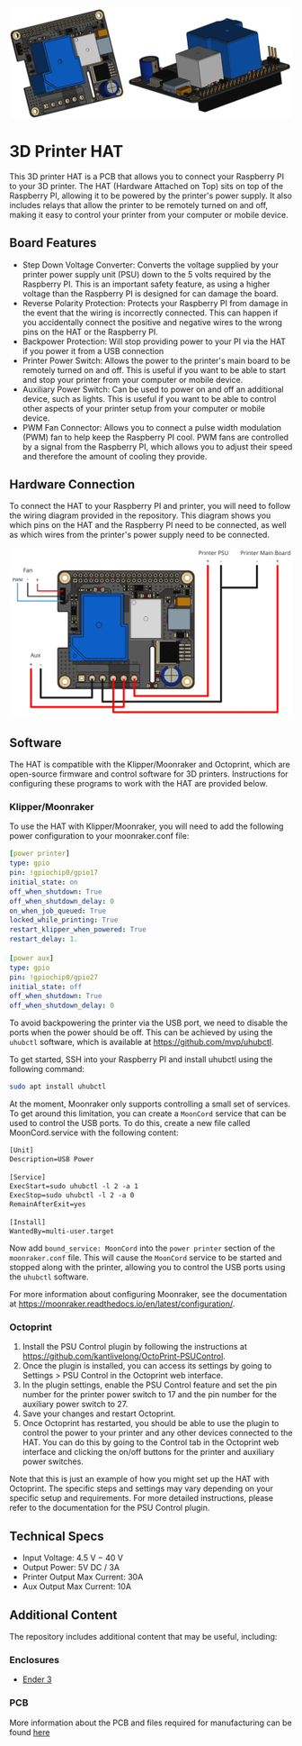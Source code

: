 <p align="center">
  <img src="./pcb/renders/overview.png">
</p>


# 3D Printer HAT

This 3D printer HAT is a PCB that allows you to connect your Raspberry PI to your 3D printer. The HAT (Hardware Attached on Top) sits on top of the Raspberry PI, allowing it to be powered by the printer's power supply. It also includes relays that allow the printer to be remotely turned on and off, making it easy to control your printer from your computer or mobile device.

## Board Features

- Step Down Voltage Converter: Converts the voltage supplied by your printer power supply unit (PSU) down to the 5 volts required by the Raspberry PI. This is an important safety feature, as using a higher voltage than the Raspberry PI is designed for can damage the board.
- Reverse Polarity Protection: Protects your Raspberry PI from damage in the event that the wiring is incorrectly connected. This can happen if you accidentally connect the positive and negative wires to the wrong pins on the HAT or the Raspberry PI.
- Backpower Protection: Will stop providing power to your PI via the HAT if you power it from a USB connection
- Printer Power Switch: Allows the power to the printer's main board to be remotely turned on and off. This is useful if you want to be able to start and stop your printer from your computer or mobile device.
- Auxiliary Power Switch: Can be used to power on and off an additional device, such as lights. This is useful if you want to be able to control other aspects of your printer setup from your computer or mobile device.
- PWM Fan Connector: Allows you to connect a pulse width modulation (PWM) fan to help keep the Raspberry PI cool. PWM fans are controlled by a signal from the Raspberry PI, which allows you to adjust their speed and therefore the amount of cooling they provide.

## Hardware Connection

To connect the HAT to your Raspberry PI and printer, you will need to follow the wiring diagram provided in the repository. This diagram shows you which pins on the HAT and the Raspberry PI need to be connected, as well as which wires from the printer's power supply need to be connected.

![Wiring diagram](assets/wiring.jpg)

## Software

The HAT is compatible with the Klipper/Moonraker and Octoprint, which are open-source firmware and control software for 3D printers. Instructions for configuring these programs to work with the HAT are provided below.

### Klipper/Moonraker

To use the HAT with Klipper/Moonraker, you will need to add the following power configuration to your moonraker.conf file:

```yaml
[power printer]
type: gpio
pin: !gpiochip0/gpio17
initial_state: on
off_when_shutdown: True
off_when_shutdown_delay: 0
on_when_job_queued: True
locked_while_printing: True
restart_klipper_when_powered: True
restart_delay: 1.

[power aux]
type: gpio
pin: !gpiochip0/gpio27
initial_state: off
off_when_shutdown: True
off_when_shutdown_delay: 0
```

To avoid backpowering the printer via the USB port, we need to disable the ports when the power should be off. This can be achieved by using the `uhubctl` software, which is available at https://github.com/mvp/uhubctl.

To get started, SSH into your Raspberry PI and install uhubctl using the following command:

```bash
sudo apt install uhubctl
```

At the moment, Moonraker only supports controlling a small set of services. To get around this limitation, you can create a `MoonCord` service that can be used to control the USB ports. To do this, create a new file called MoonCord.service with the following content:

```
[Unit]
Description=USB Power

[Service]
ExecStart=sudo uhubctl -l 2 -a 1
ExecStop=sudo uhubctl -l 2 -a 0
RemainAfterExit=yes

[Install]
WantedBy=multi-user.target
```

Now add `bound_service: MoonCord` into the `power printer` section of the `moonraker.conf` file. This will cause the `MoonCord` service to be started and stopped along with the printer, allowing you to control the USB ports using the `uhubctl` software.

For more information about configuring Moonraker, see the documentation at https://moonraker.readthedocs.io/en/latest/configuration/.

### Octoprint

1. Install the PSU Control plugin by following the instructions at https://github.com/kantlivelong/OctoPrint-PSUControl.
2. Once the plugin is installed, you can access its settings by going to Settings > PSU Control in the Octoprint web interface.
3. In the plugin settings, enable the PSU Control feature and set the pin number for the printer power switch to 17 and the pin number for the auxiliary power switch to 27.
4. Save your changes and restart Octoprint.
5. Once Octoprint has restarted, you should be able to use the plugin to control the power to your printer and any other devices connected to the HAT. You can do this by going to the Control tab in the Octoprint web interface and clicking the on/off buttons for the printer and auxiliary power switches.

Note that this is just an example of how you might set up the HAT with Octoprint. The specific steps and settings may vary depending on your specific setup and requirements. For more detailed instructions, please refer to the documentation for the PSU Control plugin.

## Technical Specs

- Input Voltage: 4.5 V − 40 V
- Output Power: 5V DC / 3A
- Printer Output Max Current: 30A
- Aux Output Max Current: 10A

## Additional Content

The repository includes additional content that may be useful, including:

### Enclosures

- [Ender 3](enclosures/ender3)

### PCB

More information about the PCB and files required for manufacturing can be found [here](pcb)